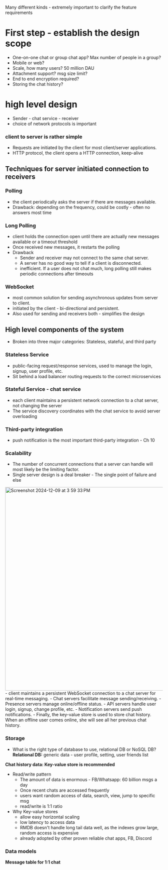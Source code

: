 Many different kinds - extremely important to clarify the feature requirements

# First step - establish the design scope
- One-on-one chat or group chat app? Max number of people in a group?
- Mobile or web?
- Scale, how many users? 50 million DAU
- Attachment support? msg size limit?
- End to end encryption required?
- Storing the chat history?

# high level design
- Sender - chat service - receiver
- choice of network protocols is important
### client to server is rather simple
- Requests are initiated by the client for most client/server applications.
- HTTP protocol, the client opens a HTTP connection, keep-alive

## Techniques for server initiated connection to receivers
### Polling
- the client periodically asks the server if there are messages available. 
- Drawback: depending on the frequency, could be costly - often no answers most time

### Long Polling
- client holds the connection open until there are actually new messages available or a timeout threshold
- Once received new messages, it restarts the polling
- Drawback
    - Sender and receiver may not connect to the same chat server.
    - A server has no good way to tell if a client is disconnected.
    - inefficient. If a user does not chat much, long polling still makes periodic connections after timeouts

### WebSocket
- most common solution for sending asynchronous updates from server to client.
- initiated by the client - bi-directional and persistent.
- Also used for sending and receivers both - simplifies the design

## High level components of the system
- Broken into three major categories: Stateless, stateful, and third party

### Stateless Service
- public-facing request/response services, used to manage the login, signup, user profile, etc.
- Sit behind a load balancer routing requests to the correct microservices

### Stateful Service - chat service
- each client maintains a persistent network connection to a chat server, not changing the server
- The service discovery coordinates with the chat service to avoid server overloading

### Third-party integration
- push notification is the most important third-party integration - Ch 10

### Scalability
- The number of concurrent connections that a server can handle will most likely be the limiting factor.
- Single server design is a deal breaker - The single point of failure and else

<img width="648" alt="Screenshot 2024-12-09 at 3 59 33 PM" src="https://github.com/user-attachments/assets/38e26ddc-11d9-46ce-a054-a998c31a73a3">
- client maintains a persistent WebSocket connection to a chat server for real-time messaging.
- Chat servers facilitate message sending/receiving.
- Presence servers manage online/offline status.
- API servers handle user login, signup, change profile, etc.
- Notification servers send push notifications.
- Finally, the key-value store is used to store chat history. When an offline user comes online, she will see all her previous chat history.

### Storage
- What is the right type of database to use, relational DB or NoSQL DB?
**Relational DB:** generic data - user profile, setting, user friends list

**Chat history data: Key-value store is recommended**
- Read/write pattern
  - The amount of data is enormous - FB/Whatsapp: 60 billion msgs a day
  - Once recent chats are accessed frequently
  - users want random access of data, search, view, jump to specific msg
  - read/write is 1:1 ratio
- Why Key-value stores
  - allow easy horizontal scaling
  - low latency to access data
  - RMDB doesn't handle long tail data well, as the indexes grow large, random access is expensive
  - already adopted by other proven reliable chat apps, FB, Discord

### Data models

**Message table for 1:1 chat**
